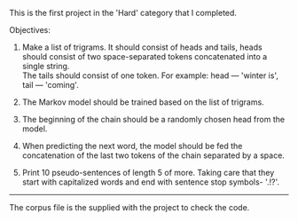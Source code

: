 This is the first project in the 'Hard' category that I completed.

Objectives:

1. Make a list of trigrams. It should consist of heads and tails, heads should consist of two space-separated tokens concatenated into a single string.  
The tails should consist of one token. For example: head — 'winter is', tail — 'coming'.

2. The Markov model should be trained based on the list of trigrams.

3. The beginning of the chain should be a randomly chosen head from the model.

4. When predicting the next word, the model should be fed the concatenation of the last two tokens of the chain separated by a space.

5. Print 10 pseudo-sentences of length 5 of more. Taking care that they start with capitalized words and end with sentence stop symbols- '.!?'.

---

The corpus file is the supplied with the project to check the code.
